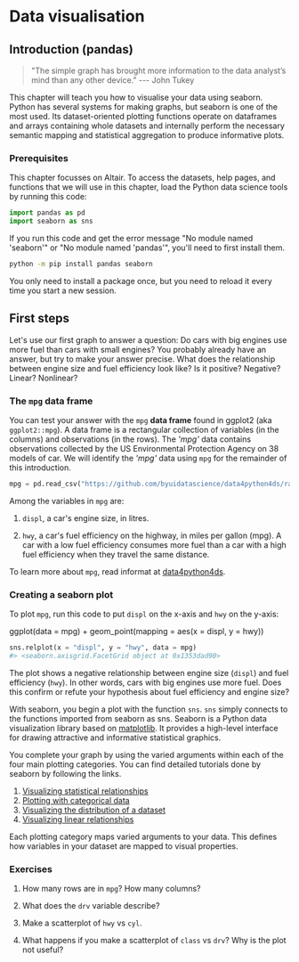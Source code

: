 # Data visualisation

## Introduction (pandas)

> "The simple graph has brought more information to the data analyst’s mind 
> than any other device." --- John Tukey

This chapter will teach you how to visualise your data using seaborn. Python has several systems for making graphs, but seaborn is one of the most used. Its dataset-oriented plotting functions operate on dataframes and arrays containing whole datasets and internally perform the necessary semantic mapping and statistical aggregation to produce informative plots.

### Prerequisites

This chapter focusses on Altair. To access the datasets, help pages, and functions that we will use in this chapter, load the Python data science tools by running this code:


```python
import pandas as pd
import seaborn as sns
```

If you run this code and get the error message "No module named 'seaborn'" or "No module named 'pandas'", you'll need to first install them.


```bash
python -m pip install pandas seaborn
```

You only need to install a package once, but you need to reload it every time you start a new session.

## First steps

Let's use our first graph to answer a question: Do cars with big engines use more fuel than cars with small engines? You probably already have an answer, but try to make your answer precise. What does the relationship between engine size and fuel efficiency look like? Is it positive? Negative? Linear? Nonlinear?

### The `mpg` data frame

You can test your answer with the `mpg` __data frame__ found in ggplot2 (aka  `ggplot2::mpg`). A data frame is a rectangular collection of variables (in the columns) and observations (in the rows). The *'mpg'* data contains observations collected by the US Environmental Protection Agency on 38 models of car. We will identify the *'mpg'* data using `mpg` for the remainder of this introduction.


```python
mpg = pd.read_csv("https://github.com/byuidatascience/data4python4ds/raw/master/data-raw/mpg/mpg.csv")
```

Among the variables in `mpg` are:

1. `displ`, a car's engine size, in litres.

1. `hwy`, a car's fuel efficiency on the highway, in miles per gallon (mpg). 
  A car with a low fuel efficiency consumes more fuel than a car with a high 
  fuel efficiency when they travel the same distance. 

To learn more about `mpg`, read informat at [data4python4ds](https://github.com/byuidatascience/data4python4ds/blob/master/data.md).

### Creating a seaborn plot

To plot `mpg`, run this code to put `displ` on the x-axis and `hwy` on the y-axis:

ggplot(data = mpg) + 
  geom_point(mapping = aes(x = displ, y = hwy))


```python
sns.relplot(x = "displ", y = "hwy", data = mpg)
#> <seaborn.axisgrid.FacetGrid object at 0x1353dad90>
```

The plot shows a negative relationship between engine size (`displ`) and fuel efficiency (`hwy`). In other words, cars with big engines use more fuel. Does this confirm or refute your hypothesis about fuel efficiency and engine size?

With seaborn, you begin a plot with the function `sns`. `sns` simply connects to the functions imported from seaborn as sns. Seaborn is a Python data visualization library based on [matplotlib]((https://matplotlib.org/)). It provides a high-level interface for drawing attractive and informative statistical graphics. 

You complete your graph by using the varied arguments within each of the four main plotting categories. You can find detailed tutorials done by seaborn by following the links.

1. [Visualizing statistical relationships](https://seaborn.pydata.org/tutorial/relational.html#emphasizing-continuity-with-line-plots)
2. [Plotting with categorical data](https://seaborn.pydata.org/tutorial/categorical.html)
3. [Visualizing the distribution of a dataset](https://seaborn.pydata.org/tutorial/distributions.html)
4. [Visualizing linear relationships](https://seaborn.pydata.org/tutorial/regression.html)

Each plotting category maps varied arguments to your data. This defines how variables in your dataset are mapped to visual properties. 

### Exercises

1. How many rows are in `mpg`? How many columns?

1.  What does the `drv` variable describe?  

1.  Make a scatterplot of `hwy` vs `cyl`.

1.  What happens if you make a scatterplot of `class` vs `drv`? Why is
    the plot not useful?

<!-- ## Aesthetic mappings -->

<!-- > "The greatest value of a picture is when it forces us to notice what we -->
<!-- > never expected to see." --- John Tukey -->

<!-- In the plot below, one group of points (highlighted in red) seems to fall outside of the linear trend. These cars have a higher mileage than you might expect. How can you explain these cars?  -->

<!-- ```{r, echo = FALSE} -->
<!-- ggplot(data = mpg, mapping = aes(x = displ, y = hwy)) + -->
<!--   geom_point() +  -->
<!--   geom_point(data = dplyr::filter(mpg, displ > 5, hwy > 20), colour = "red", size = 2.2) -->
<!-- ``` -->

<!-- Let's hypothesize that the cars are hybrids. One way to test this hypothesis is to look at the `class` value for each car. The `class` variable of the `mpg` dataset classifies cars into groups such as compact, midsize, and SUV. If the outlying points are hybrids, they should be classified as compact cars or, perhaps, subcompact cars (keep in mind that this data was collected before hybrid trucks and SUVs became popular). -->

<!-- You can add a third variable, like `class`, to a two dimensional scatterplot by mapping it to an __aesthetic__. An aesthetic is a visual property of the objects in your plot. Aesthetics include things like the size, the shape, or the color of your points. You can display a point (like the one below) in different ways by changing the values of its aesthetic properties. Since we already use the word "value" to describe data, let's use the word "level" to describe aesthetic properties. Here we change the levels of a point's size, shape, and color to make the point small, triangular, or blue: -->

<!-- ```{r, echo = FALSE, asp = 1/4} -->
<!-- ggplot() + -->
<!--   geom_point(aes(1, 1), size = 20) + -->
<!--   geom_point(aes(2, 1), size = 10) +  -->
<!--   geom_point(aes(3, 1), size = 20, shape = 17) +  -->
<!--   geom_point(aes(4, 1), size = 20, colour = "blue") +  -->
<!--   scale_x_continuous(NULL, limits = c(0.5, 4.5), labels = NULL) +  -->
<!--   scale_y_continuous(NULL, limits = c(0.9, 1.1), labels = NULL) +  -->
<!--   theme(aspect.ratio = 1/3) -->
<!-- ``` -->

<!-- You can convey information about your data by mapping the aesthetics in your plot to the variables in your dataset. For example, you can map the colors of your points to the `class` variable to reveal the class of each car. -->

<!-- ```{r} -->
<!-- ggplot(data = mpg) +  -->
<!--   geom_point(mapping = aes(x = displ, y = hwy, color = class)) -->
<!-- ``` -->

<!-- (If you prefer British English, like Hadley, you can use `colour` instead of `color`.) -->

<!-- To map an aesthetic to a variable, associate the name of the aesthetic to the name of the variable inside `aes()`. ggplot2 will automatically assign a unique level of the aesthetic (here a unique color) to each unique value of the variable, a process known as __scaling__. ggplot2 will also add a legend that explains which levels correspond to which values. -->

<!-- The colors reveal that many of the unusual points are two-seater cars. These cars don't seem like hybrids, and are, in fact, sports cars! Sports cars have large engines like SUVs and pickup trucks, but small bodies like midsize and compact cars, which improves their gas mileage. In hindsight, these cars were unlikely to be hybrids since they have large engines. -->

<!-- In the above example, we mapped `class` to the color aesthetic, but we could have mapped `class` to the size aesthetic in the same way. In this case, the exact size of each point would reveal its class affiliation. We get a _warning_ here, because mapping an unordered variable (`class`) to an ordered aesthetic (`size`) is not a good idea. -->

<!-- ```{r} -->
<!-- ggplot(data = mpg) +  -->
<!--   geom_point(mapping = aes(x = displ, y = hwy, size = class)) -->
<!-- ``` -->

<!-- Or we could have mapped `class` to the _alpha_ aesthetic, which controls the transparency of the points, or to the shape aesthetic, which controls the shape of the points. -->

<!-- ```{r out.width = "50%", fig.align = 'default', warning = FALSE, fig.asp = 1/2, fig.cap =""} -->
<!-- # Left -->
<!-- ggplot(data = mpg) +  -->
<!--   geom_point(mapping = aes(x = displ, y = hwy, alpha = class)) -->

<!-- # Right -->
<!-- ggplot(data = mpg) +  -->
<!--   geom_point(mapping = aes(x = displ, y = hwy, shape = class)) -->
<!-- ``` -->

<!-- What happened to the SUVs? ggplot2 will only use six shapes at a time. By default, additional groups will go unplotted when you use the shape aesthetic. -->

<!-- For each aesthetic, you use `aes()` to associate the name of the aesthetic with a variable to display. The `aes()` function gathers together each of the aesthetic mappings used by a layer and passes them to the layer's mapping argument. The syntax highlights a useful insight about `x` and `y`: the x and y locations of a point are themselves aesthetics, visual properties that you can map to variables to display information about the data.  -->

<!-- Once you map an aesthetic, ggplot2 takes care of the rest. It selects a reasonable scale to use with the aesthetic, and it constructs a legend that explains the mapping between levels and values. For x and y aesthetics, ggplot2 does not create a legend, but it creates an axis line with tick marks and a label. The axis line acts as a legend; it explains the mapping between locations and values. -->

<!-- You can also _set_ the aesthetic properties of your geom manually. For example, we can make all of the points in our plot blue: -->

<!-- ```{r} -->
<!-- ggplot(data = mpg) +  -->
<!--   geom_point(mapping = aes(x = displ, y = hwy), color = "blue") -->
<!-- ``` -->

<!-- Here, the color doesn't convey information about a variable, but only changes the appearance of the plot. To set an aesthetic manually, set the aesthetic by name as an argument of your geom function; i.e. it goes _outside_ of `aes()`. You'll need to pick a level that makes sense for that aesthetic: -->

<!-- * The name of a color as a character string. -->

<!-- * The size of a point in mm. -->

<!-- * The shape of a point as a number, as shown in Figure \@ref(fig:shapes). -->

<!-- ```{r shapes, echo = FALSE, out.width = "75%", fig.asp = 1/3, fig.cap="R has 25 built in shapes that are identified by numbers. There are some seeming duplicates: for example, 0, 15, and 22 are all squares. The difference comes from the interaction of the `colour` and `fill` aesthetics. The hollow shapes (0--14) have a border determined by `colour`; the solid shapes (15--18) are filled with `colour`; the filled shapes (21--24) have a border of `colour` and are filled with `fill`.", warning = FALSE} -->
<!-- shapes <- tibble( -->
<!--   shape = c(0, 1, 2, 5, 3, 4, 6:19, 22, 21, 24, 23, 20), -->
<!--   x = (0:24 %/% 5) / 2, -->
<!--   y = (-(0:24 %% 5)) / 4 -->
<!-- ) -->
<!-- ggplot(shapes, aes(x, y)) +  -->
<!--   geom_point(aes(shape = shape), size = 5, fill = "red") + -->
<!--   geom_text(aes(label = shape), hjust = 0, nudge_x = 0.15) + -->
<!--   scale_shape_identity() + -->
<!--   expand_limits(x = 4.1) + -->
<!--   scale_x_continuous(NULL, breaks = NULL) +  -->
<!--   scale_y_continuous(NULL, breaks = NULL, limits = c(-1.2, 0.2)) +  -->
<!--   theme_minimal() + -->
<!--   theme(aspect.ratio = 1/2.75) -->
<!-- ``` -->

<!-- ### Exercises -->

<!-- 1.  What's gone wrong with this code? Why are the points not blue? -->

<!--     ```{r} -->
<!--     ggplot(data = mpg) +  -->
<!--       geom_point(mapping = aes(x = displ, y = hwy, color = "blue")) -->
<!--     ``` -->

<!-- 1.  Which variables in `mpg` are categorical? Which variables are continuous?  -->
<!--     (Hint: type `?mpg` to read the documentation for the dataset). How -->
<!--     can you see this information when you run `mpg`? -->

<!-- 1.  Map a continuous variable to `color`, `size`, and `shape`. How do -->
<!--     these aesthetics behave differently for categorical vs. continuous -->
<!--     variables?  -->

<!-- 1.  What happens if you map the same variable to multiple aesthetics?  -->

<!-- 1.  What does the `stroke` aesthetic do? What shapes does it work with? -->
<!--     (Hint: use `?geom_point`) -->

<!-- 1.  What happens if you map an aesthetic to something other than a variable  -->
<!--     name, like `aes(colour = displ < 5)`?  Note, you'll also need to specify x and y. -->

<!-- ## Common problems -->

<!-- As you start to run R code, you're likely to run into problems. Don't worry --- it happens to everyone. I have been writing R code for years, and every day I still write code that doesn't work!  -->

<!-- Start by carefully comparing the code that you're running to the code in the book. R is extremely picky, and a misplaced character can make all the difference. Make sure that every `(` is matched with a `)` and every `"` is paired with another `"`. Sometimes you'll run the code and nothing happens. Check the left-hand of your console: if it's a `+`, it means that R doesn't think you've typed a complete expression and it's waiting for you to finish it. In this case, it's usually easy to start from scratch again by pressing ESCAPE to abort processing the current command. -->

<!-- One common problem when creating ggplot2 graphics is to put the `+` in the wrong place: it has to come at the end of the line, not the start. In other words, make sure you haven't accidentally written code like this: -->

<!-- ```R -->
<!-- ggplot(data = mpg)  -->
<!-- + geom_point(mapping = aes(x = displ, y = hwy)) -->
<!-- ``` -->

<!-- If you're still stuck, try the help. You can get help about any R function by running `?function_name` in the console, or selecting the function name and pressing F1 in RStudio. Don't worry if the help doesn't seem that helpful - instead skip down to the examples and look for code that matches what you're trying to do. -->

<!-- If that doesn't help, carefully read the error message. Sometimes the answer will be buried there! But when you're new to R, the answer might be in the error message but you don't yet know how to understand it. Another great tool is Google: try googling the error message, as it's likely someone else has had the same problem, and has gotten help online. -->

<!-- ## Facets -->

<!-- One way to add additional variables is with aesthetics. Another way, particularly useful for categorical variables, is to split your plot into __facets__, subplots that each display one subset of the data.  -->

<!-- To facet your plot by a single variable, use `facet_wrap()`. The first argument of `facet_wrap()` should be a formula, which you create with `~` followed by a variable name (here "formula" is the name of a data structure in R, not a synonym for "equation"). The variable that you pass to `facet_wrap()` should be discrete.  -->

<!-- ```{r} -->
<!-- ggplot(data = mpg) +  -->
<!--   geom_point(mapping = aes(x = displ, y = hwy)) +  -->
<!--   facet_wrap(~ class, nrow = 2) -->
<!-- ``` -->

<!-- To facet your plot on the combination of two variables, add `facet_grid()` to your plot call. The first argument of `facet_grid()` is also a formula. This time the formula should contain two variable names separated by a `~`.  -->

<!-- ```{r} -->
<!-- ggplot(data = mpg) +  -->
<!--   geom_point(mapping = aes(x = displ, y = hwy)) +  -->
<!--   facet_grid(drv ~ cyl) -->
<!-- ``` -->

<!-- If you prefer to not facet in the rows or columns dimension, use a `.` instead of a variable name, e.g. `+ facet_grid(. ~ cyl)`. -->

<!-- ### Exercises -->

<!-- 1.  What happens if you facet on a continuous variable? -->

<!-- 1.  What do the empty cells in plot with `facet_grid(drv ~ cyl)` mean? -->
<!--     How do they relate to this plot? -->

<!--     ```{r, eval = FALSE} -->
<!--     ggplot(data = mpg) +  -->
<!--       geom_point(mapping = aes(x = drv, y = cyl)) -->
<!--     ``` -->

<!-- 1.  What plots does the following code make? What does `.` do? -->

<!--     ```{r eval = FALSE} -->
<!--     ggplot(data = mpg) +  -->
<!--       geom_point(mapping = aes(x = displ, y = hwy)) + -->
<!--       facet_grid(drv ~ .) -->

<!--     ggplot(data = mpg) +  -->
<!--       geom_point(mapping = aes(x = displ, y = hwy)) + -->
<!--       facet_grid(. ~ cyl) -->
<!--     ``` -->

<!-- 1.  Take the first faceted plot in this section: -->

<!--     ```{r, eval = FALSE} -->
<!--     ggplot(data = mpg) +  -->
<!--       geom_point(mapping = aes(x = displ, y = hwy)) +  -->
<!--       facet_wrap(~ class, nrow = 2) -->
<!--     ``` -->

<!--     What are the advantages to using faceting instead of the colour aesthetic? -->
<!--     What are the disadvantages? How might the balance change if you had a  -->
<!--     larger dataset? -->

<!-- 1.  Read `?facet_wrap`. What does `nrow` do? What does `ncol` do? What other -->
<!--     options control the layout of the individual panels? Why doesn't -->
<!--     `facet_grid()` have `nrow` and `ncol` arguments? -->

<!-- 1.  When using `facet_grid()` you should usually put the variable with more -->
<!--     unique levels in the columns. Why? -->

<!-- ## Geometric objects -->

<!-- How are these two plots similar?  -->

<!-- ```{r echo = FALSE, out.width = "50%", fig.align="default", message = FALSE} -->
<!-- ggplot(data = mpg) +  -->
<!--   geom_point(mapping = aes(x = displ, y = hwy)) -->

<!-- ggplot(data = mpg) +  -->
<!--   geom_smooth(mapping = aes(x = displ, y = hwy)) -->
<!-- ``` -->

<!-- Both plots contain the same x variable, the same y variable, and both describe the same data. But the plots are not identical. Each plot uses a different visual object to represent the data. In ggplot2 syntax, we say that they use different __geoms__. -->

<!-- A __geom__ is the geometrical object that a plot uses to represent data. People often describe plots by the type of geom that the plot uses. For example, bar charts use bar geoms, line charts use line geoms, boxplots use boxplot geoms, and so on. Scatterplots break the trend; they use the point geom. As we see above, you can use different geoms to plot the same data. The plot on the left uses the point geom, and the plot on the right uses the smooth geom, a smooth line fitted to the data.  -->

<!-- To change the geom in your plot, change the geom function that you add to `ggplot()`. For instance, to make the plots above, you can use this code: -->

<!-- ```{r eval = FALSE} -->
<!-- # left -->
<!-- ggplot(data = mpg) +  -->
<!--   geom_point(mapping = aes(x = displ, y = hwy)) -->

<!-- # right -->
<!-- ggplot(data = mpg) +  -->
<!--   geom_smooth(mapping = aes(x = displ, y = hwy)) -->
<!-- ``` -->

<!-- Every geom function in ggplot2 takes a `mapping` argument. However, not every aesthetic works with every geom. You could set the shape of a point, but you couldn't set the "shape" of a line. On the other hand, you _could_ set the linetype of a line. `geom_smooth()` will draw a different line, with a different linetype, for each unique value of the variable that you map to linetype. -->

<!-- ```{r message = FALSE} -->
<!-- ggplot(data = mpg) +  -->
<!--   geom_smooth(mapping = aes(x = displ, y = hwy, linetype = drv)) -->
<!-- ``` -->

<!-- Here `geom_smooth()` separates the cars into three lines based on their `drv` value, which describes a car's drivetrain. One line describes all of the points with a `4` value, one line describes all of the points with an `f` value, and one line describes all of the points with an `r` value. Here, `4` stands for four-wheel drive, `f` for front-wheel drive, and `r` for rear-wheel drive. -->

<!-- If this sounds strange, we can make it more clear by overlaying the lines on top of the raw data and then coloring everything according to `drv`.  -->

<!-- ```{r echo = FALSE, message = FALSE} -->
<!-- ggplot(data = mpg, mapping = aes(x = displ, y = hwy, color = drv)) +  -->
<!--   geom_point() + -->
<!--   geom_smooth(mapping = aes(linetype = drv)) -->
<!-- ``` -->

<!-- Notice that this plot contains two geoms in the same graph! If this makes you excited, buckle up. We will learn how to place multiple geoms in the same plot very soon. -->

<!-- ggplot2 provides over 40 geoms, and extension packages provide even more (see <https://www.ggplot2-exts.org> for a sampling). The best way to get a comprehensive overview is the ggplot2 cheatsheet, which you can find at <http://rstudio.com/cheatsheets>. To learn more about any single geom, use help: `?geom_smooth`. -->

<!-- Many geoms, like `geom_smooth()`, use a single geometric object to display multiple rows of data. For these geoms, you can set the `group` aesthetic to a categorical variable to draw multiple objects. ggplot2 will draw a separate object for each unique value of the grouping variable. In practice, ggplot2 will automatically group the data for these geoms whenever you map an aesthetic to a discrete variable (as in the `linetype` example). It is convenient to rely on this feature because the group aesthetic by itself does not add a legend or distinguishing features to the geoms. -->

<!-- ```{r, fig.width = 3, fig.align = 'default', out.width = "33%", message = FALSE} -->
<!-- ggplot(data = mpg) + -->
<!--   geom_smooth(mapping = aes(x = displ, y = hwy)) -->

<!-- ggplot(data = mpg) + -->
<!--   geom_smooth(mapping = aes(x = displ, y = hwy, group = drv)) -->

<!-- ggplot(data = mpg) + -->
<!--   geom_smooth( -->
<!--     mapping = aes(x = displ, y = hwy, color = drv), -->
<!--     show.legend = FALSE -->
<!--   ) -->
<!-- ``` -->

<!-- To display multiple geoms in the same plot, add multiple geom functions to `ggplot()`: -->

<!-- ```{r, message = FALSE} -->
<!-- ggplot(data = mpg) +  -->
<!--   geom_point(mapping = aes(x = displ, y = hwy)) + -->
<!--   geom_smooth(mapping = aes(x = displ, y = hwy)) -->
<!-- ``` -->

<!-- This, however, introduces some duplication in our code. Imagine if you wanted to change the y-axis to display `cty` instead of `hwy`. You'd need to change the variable in two places, and you might forget to update one. You can avoid this type of repetition by passing a set of mappings to `ggplot()`. ggplot2 will treat these mappings as global mappings that apply to each geom in the graph.  In other words, this code will produce the same plot as the previous code: -->

<!-- ```{r, eval = FALSE} -->
<!-- ggplot(data = mpg, mapping = aes(x = displ, y = hwy)) +  -->
<!--   geom_point() +  -->
<!--   geom_smooth() -->
<!-- ``` -->

<!-- If you place mappings in a geom function, ggplot2 will treat them as local mappings for the layer. It will use these mappings to extend or overwrite the global mappings _for that layer only_. This makes it possible to display different aesthetics in different layers. -->

<!-- ```{r, message = FALSE} -->
<!-- ggplot(data = mpg, mapping = aes(x = displ, y = hwy)) +  -->
<!--   geom_point(mapping = aes(color = class)) +  -->
<!--   geom_smooth() -->
<!-- ``` -->

<!-- You can use the same idea to specify different `data` for each layer. Here, our smooth line displays just a subset of the `mpg` dataset, the subcompact cars. The local data argument in `geom_smooth()` overrides the global data argument in `ggplot()` for that layer only. -->

<!-- ```{r, message = FALSE} -->
<!-- ggplot(data = mpg, mapping = aes(x = displ, y = hwy)) +  -->
<!--   geom_point(mapping = aes(color = class)) +  -->
<!--   geom_smooth(data = filter(mpg, class == "subcompact"), se = FALSE) -->
<!-- ``` -->

<!-- (You'll learn how `filter()` works in the chapter on data transformations: for now, just know that this command selects only the subcompact cars.) -->

<!-- ### Exercises -->

<!-- 1.  What geom would you use to draw a line chart? A boxplot?  -->
<!--     A histogram? An area chart? -->

<!-- 1.  Run this code in your head and predict what the output will look like. -->
<!--     Then, run the code in R and check your predictions. -->

<!--     ```{r, eval = FALSE} -->
<!--     ggplot(data = mpg, mapping = aes(x = displ, y = hwy, color = drv)) +  -->
<!--       geom_point() +  -->
<!--       geom_smooth(se = FALSE) -->
<!--     ``` -->

<!-- 1.  What does `show.legend = FALSE` do?  What happens if you remove it?   -->
<!--     Why do you think I used it earlier in the chapter? -->

<!-- 1.  What does the `se` argument to `geom_smooth()` do? -->


<!-- 1.  Will these two graphs look different? Why/why not? -->

<!--     ```{r, eval = FALSE} -->
<!--     ggplot(data = mpg, mapping = aes(x = displ, y = hwy)) +  -->
<!--       geom_point() +  -->
<!--       geom_smooth() -->

<!--     ggplot() +  -->
<!--       geom_point(data = mpg, mapping = aes(x = displ, y = hwy)) +  -->
<!--       geom_smooth(data = mpg, mapping = aes(x = displ, y = hwy)) -->
<!--     ``` -->

<!-- 1.  Recreate the R code necessary to generate the following graphs. -->

<!--     ```{r echo = FALSE, fig.width = 3, out.width = "50%", fig.align = "default", message = FALSE} -->
<!--     ggplot(data = mpg, mapping = aes(x = displ, y = hwy)) +  -->
<!--       geom_point() +  -->
<!--       geom_smooth(se = FALSE) -->
<!--     ggplot(data = mpg, mapping = aes(x = displ, y = hwy)) +  -->
<!--       geom_smooth(aes(group = drv), se = FALSE) + -->
<!--       geom_point() -->
<!--     ggplot(data = mpg, mapping = aes(x = displ, y = hwy, color = drv)) +  -->
<!--       geom_point() +  -->
<!--       geom_smooth(se = FALSE) -->
<!--     ggplot(data = mpg, mapping = aes(x = displ, y = hwy)) +  -->
<!--       geom_point(aes(color = drv)) +  -->
<!--       geom_smooth(se = FALSE) -->
<!--     ggplot(data = mpg, mapping = aes(x = displ, y = hwy)) +  -->
<!--       geom_point(aes(color = drv)) + -->
<!--       geom_smooth(aes(linetype = drv), se = FALSE) -->
<!--     ggplot(data = mpg, mapping = aes(x = displ, y = hwy)) +  -->
<!--       geom_point(size = 4, colour = "white") +  -->
<!--       geom_point(aes(colour = drv)) -->
<!--     ``` -->

<!-- ## Statistical transformations -->

<!-- Next, let's take a look at a bar chart. Bar charts seem simple, but they are interesting because they reveal something subtle about plots. Consider a basic bar chart, as drawn with `geom_bar()`. The following chart displays the total number of diamonds in the `diamonds` dataset, grouped by `cut`. The `diamonds` dataset comes in ggplot2 and contains information about ~54,000 diamonds, including the `price`, `carat`, `color`, `clarity`, and `cut` of each diamond. The chart shows that more diamonds are available with high quality cuts than with low quality cuts.  -->

<!-- ```{r} -->
<!-- ggplot(data = diamonds) +  -->
<!--   geom_bar(mapping = aes(x = cut)) -->
<!-- ``` -->

<!-- On the x-axis, the chart displays `cut`, a variable from `diamonds`. On the y-axis, it displays count, but count is not a variable in `diamonds`! Where does count come from? Many graphs, like scatterplots, plot the raw values of your dataset. Other graphs, like bar charts, calculate new values to plot: -->

<!-- * bar charts, histograms, and frequency polygons bin your data  -->
<!--   and then plot bin counts, the number of points that fall in each bin. -->

<!-- * smoothers fit a model to your data and then plot predictions from the -->
<!--   model. -->

<!-- * boxplots compute a robust summary of the distribution and then display a  -->
<!--   specially formatted box. -->

<!-- The algorithm used to calculate new values for a graph is called a __stat__, short for statistical transformation. The figure below describes how this process works with `geom_bar()`. -->

<!-- ```{r, echo = FALSE, out.width = "100%"} -->
<!-- knitr::include_graphics("images/visualization-stat-bar.png") -->
<!-- ``` -->

<!-- You can learn which stat a geom uses by inspecting the default value for the `stat` argument. For example, `?geom_bar` shows that the default value for `stat` is "count", which means that `geom_bar()` uses `stat_count()`. `stat_count()` is documented on the same page as `geom_bar()`, and if you scroll down you can find a section called "Computed variables". That describes how it computes two new variables: `count` and `prop`. -->

<!-- You can generally use geoms and stats interchangeably. For example, you can recreate the previous plot using `stat_count()` instead of `geom_bar()`: -->

<!-- ```{r} -->
<!-- ggplot(data = diamonds) +  -->
<!--   stat_count(mapping = aes(x = cut)) -->
<!-- ``` -->

<!-- This works because every geom has a default stat; and every stat has a default geom. This means that you can typically use geoms without worrying about the underlying statistical transformation. There are three reasons you might need to use a stat explicitly: -->

<!-- 1.  You might want to override the default stat. In the code below, I change  -->
<!--     the stat of `geom_bar()` from count (the default) to identity. This lets  -->
<!--     me map the height of the bars to the raw values of a $y$ variable.  -->
<!--     Unfortunately when people talk about bar charts casually, they might be -->
<!--     referring to this type of bar chart, where the height of the bar is already -->
<!--     present in the data, or the previous bar chart where the height of the bar -->
<!--     is generated by counting rows. -->

<!--     ```{r, warning = FALSE} -->
<!--     demo <- tribble( -->
<!--       ~cut,         ~freq, -->
<!--       "Fair",       1610, -->
<!--       "Good",       4906, -->
<!--       "Very Good",  12082, -->
<!--       "Premium",    13791, -->
<!--       "Ideal",      21551 -->
<!--     ) -->

<!--     ggplot(data = demo) + -->
<!--       geom_bar(mapping = aes(x = cut, y = freq), stat = "identity") -->
<!--     ``` -->

<!--     (Don't worry that you haven't seen `<-` or `tribble()` before. You might be -->
<!--     able to guess at their meaning from the context, and you'll learn exactly -->
<!--     what they do soon!) -->

<!-- 1.  You might want to override the default mapping from transformed variables -->
<!--     to aesthetics. For example, you might want to display a bar chart of -->
<!--     proportion, rather than count: -->

<!--     ```{r} -->
<!--     ggplot(data = diamonds) +  -->
<!--       geom_bar(mapping = aes(x = cut, y = stat(prop), group = 1)) -->
<!--     ``` -->

<!--     To find the variables computed by the stat, look for the help section -->
<!--     titled "computed variables". -->

<!-- 1.  You might want to draw greater attention to the statistical transformation -->
<!--     in your code. For example, you might use `stat_summary()`, which -->
<!--     summarises the y values for each unique x value, to draw  -->
<!--     attention to the summary that you're computing: -->

<!--     ```{r} -->
<!--     ggplot(data = diamonds) +  -->
<!--       stat_summary( -->
<!--         mapping = aes(x = cut, y = depth), -->
<!--         fun.ymin = min, -->
<!--         fun.ymax = max, -->
<!--         fun.y = median -->
<!--       ) -->
<!--     ``` -->

<!-- ggplot2 provides over 20 stats for you to use. Each stat is a function, so you can get help in the usual way, e.g. `?stat_bin`. To see a complete list of stats, try the ggplot2 cheatsheet. -->

<!-- ### Exercises -->

<!-- 1.  What is the default geom associated with `stat_summary()`? How could -->
<!--     you rewrite the previous plot to use that geom function instead of the  -->
<!--     stat function? -->

<!-- 1.  What does `geom_col()` do? How is it different to `geom_bar()`? -->

<!-- 1.  Most geoms and stats come in pairs that are almost always used in  -->
<!--     concert. Read through the documentation and make a list of all the  -->
<!--     pairs. What do they have in common? -->

<!-- 1.  What variables does `stat_smooth()` compute? What parameters control -->
<!--     its behaviour? -->

<!-- 1.  In our proportion bar chart, we need to set `group = 1`. Why? In other -->
<!--     words what is the problem with these two graphs? -->

<!--     ```{r, eval = FALSE} -->
<!--     ggplot(data = diamonds) +  -->
<!--       geom_bar(mapping = aes(x = cut, y = ..prop..)) -->
<!--     ggplot(data = diamonds) +  -->
<!--       geom_bar(mapping = aes(x = cut, fill = color, y = ..prop..)) -->
<!--     ``` -->


<!-- ## Position adjustments -->

<!-- There's one more piece of magic associated with bar charts. You can colour a bar chart using either the `colour` aesthetic, or, more usefully, `fill`: -->

<!-- ```{r out.width = "50%", fig.align = "default"} -->
<!-- ggplot(data = diamonds) +  -->
<!--   geom_bar(mapping = aes(x = cut, colour = cut)) -->
<!-- ggplot(data = diamonds) +  -->
<!--   geom_bar(mapping = aes(x = cut, fill = cut)) -->
<!-- ``` -->

<!-- Note what happens if you map the fill aesthetic to another variable, like `clarity`: the bars are automatically stacked. Each colored rectangle represents a combination of `cut` and `clarity`. -->

<!-- ```{r} -->
<!-- ggplot(data = diamonds) +  -->
<!--   geom_bar(mapping = aes(x = cut, fill = clarity)) -->
<!-- ``` -->

<!-- The stacking is performed automatically by the __position adjustment__ specified by the `position` argument. If you don't want a stacked bar chart, you can use one of three other options: `"identity"`, `"dodge"` or `"fill"`. -->

<!-- *   `position = "identity"` will place each object exactly where it falls in  -->
<!--     the context of the graph. This is not very useful for bars, because it -->
<!--     overlaps them. To see that overlapping we either need to make the bars -->
<!--     slightly transparent by setting `alpha` to a small value, or completely -->
<!--     transparent by setting `fill = NA`. -->

<!--     ```{r out.width = "50%", fig.align = "default"} -->
<!--     ggplot(data = diamonds, mapping = aes(x = cut, fill = clarity)) +  -->
<!--       geom_bar(alpha = 1/5, position = "identity") -->
<!--     ggplot(data = diamonds, mapping = aes(x = cut, colour = clarity)) +  -->
<!--       geom_bar(fill = NA, position = "identity") -->
<!--     ``` -->

<!--     The identity position adjustment is more useful for 2d geoms, like points, -->
<!--     where it is the default. -->

<!-- *   `position = "fill"` works like stacking, but makes each set of stacked bars -->
<!--     the same height. This makes it easier to compare proportions across  -->
<!--     groups. -->

<!--     ```{r} -->
<!--     ggplot(data = diamonds) +  -->
<!--       geom_bar(mapping = aes(x = cut, fill = clarity), position = "fill") -->
<!--     ``` -->

<!-- *   `position = "dodge"` places overlapping objects directly _beside_ one  -->
<!--     another. This makes it easier to compare individual values. -->

<!--     ```{r} -->
<!--     ggplot(data = diamonds) +  -->
<!--       geom_bar(mapping = aes(x = cut, fill = clarity), position = "dodge") -->
<!--     ``` -->

<!-- There's one other type of adjustment that's not useful for bar charts, but it can be very useful for scatterplots. Recall our first scatterplot. Did you notice that the plot displays only 126 points, even though there are 234 observations in the dataset? -->

<!-- ```{r echo = FALSE} -->
<!-- ggplot(data = mpg) +  -->
<!--   geom_point(mapping = aes(x = displ, y = hwy)) -->
<!-- ``` -->

<!-- The values of `hwy` and `displ` are rounded so the points appear on a grid and many points overlap each other. This problem is known as __overplotting__. This arrangement makes it hard to see where the mass of the data is. Are the data points spread equally throughout the graph, or is there one special combination of `hwy` and `displ` that contains 109 values?  -->

<!-- You can avoid this gridding by setting the position adjustment to "jitter".  `position = "jitter"` adds a small amount of random noise to each point. This spreads the points out because no two points are likely to receive the same amount of random noise. -->

<!-- ```{r} -->
<!-- ggplot(data = mpg) +  -->
<!--   geom_point(mapping = aes(x = displ, y = hwy), position = "jitter") -->
<!-- ``` -->

<!-- Adding randomness seems like a strange way to improve your plot, but while it makes your graph less accurate at small scales, it makes your graph _more_ revealing at large scales. Because this is such a useful operation, ggplot2 comes with a shorthand for `geom_point(position = "jitter")`: `geom_jitter()`. -->

<!-- To learn more about a position adjustment, look up the help page associated with each adjustment: `?position_dodge`, `?position_fill`, `?position_identity`, `?position_jitter`, and `?position_stack`. -->

<!-- ### Exercises -->

<!-- 1.  What is the problem with this plot? How could you improve it? -->

<!--     ```{r} -->
<!--     ggplot(data = mpg, mapping = aes(x = cty, y = hwy)) +  -->
<!--       geom_point() -->
<!--     ``` -->

<!-- 1.  What parameters to `geom_jitter()` control the amount of jittering? -->

<!-- 1.  Compare and contrast `geom_jitter()` with `geom_count()`. -->

<!-- 1.  What's the default position adjustment for `geom_boxplot()`? Create -->
<!--     a visualisation of the `mpg` dataset that demonstrates it. -->

<!-- ## Coordinate systems -->

<!-- Coordinate systems are probably the most complicated part of ggplot2. The default coordinate system is the Cartesian coordinate system where the x and y positions act independently to determine the location of each point. There are a number of other coordinate systems that are occasionally helpful. -->

<!-- *   `coord_flip()` switches the x and y axes. This is useful (for example), -->
<!--     if you want horizontal boxplots. It's also useful for long labels: it's -->
<!--     hard to get them to fit without overlapping on the x-axis. -->

<!--     ```{r fig.width = 3, out.width = "50%", fig.align = "default"} -->
<!--     ggplot(data = mpg, mapping = aes(x = class, y = hwy)) +  -->
<!--       geom_boxplot() -->
<!--     ggplot(data = mpg, mapping = aes(x = class, y = hwy)) +  -->
<!--       geom_boxplot() + -->
<!--       coord_flip() -->
<!--     ``` -->

<!-- *   `coord_quickmap()` sets the aspect ratio correctly for maps. This is very -->
<!--     important if you're plotting spatial data with ggplot2 (which unfortunately -->
<!--     we don't have the space to cover in this book). -->

<!--     ```{r fig.width = 3, out.width = "50%", fig.align = "default", message = FALSE} -->
<!--     nz <- map_data("nz") -->

<!--     ggplot(nz, aes(long, lat, group = group)) + -->
<!--       geom_polygon(fill = "white", colour = "black") -->

<!--     ggplot(nz, aes(long, lat, group = group)) + -->
<!--       geom_polygon(fill = "white", colour = "black") + -->
<!--       coord_quickmap() -->
<!--     ``` -->

<!-- *   `coord_polar()` uses polar coordinates. Polar coordinates reveal an  -->
<!--     interesting connection between a bar chart and a Coxcomb chart. -->

<!--     ```{r fig.width = 3, out.width = "50%", fig.align = "default", fig.asp = 1} -->
<!--     bar <- ggplot(data = diamonds) +  -->
<!--       geom_bar( -->
<!--         mapping = aes(x = cut, fill = cut),  -->
<!--         show.legend = FALSE, -->
<!--         width = 1 -->
<!--       ) +  -->
<!--       theme(aspect.ratio = 1) + -->
<!--       labs(x = NULL, y = NULL) -->

<!--     bar + coord_flip() -->
<!--     bar + coord_polar() -->
<!--     ``` -->

<!-- ### Exercises -->

<!-- 1.  Turn a stacked bar chart into a pie chart using `coord_polar()`. -->

<!-- 1.  What does `labs()` do? Read the documentation. -->

<!-- 1.  What's the difference between `coord_quickmap()` and `coord_map()`? -->

<!-- 1.  What does the plot below tell you about the relationship between city -->
<!--     and highway mpg? Why is `coord_fixed()` important? What does  -->
<!--     `geom_abline()` do? -->

<!--     ```{r, fig.asp = 1, out.width = "50%"} -->
<!--     ggplot(data = mpg, mapping = aes(x = cty, y = hwy)) + -->
<!--       geom_point() +  -->
<!--       geom_abline() + -->
<!--       coord_fixed() -->
<!--     ``` -->

<!-- ## The layered grammar of graphics -->

<!-- In the previous sections, you learned much more than how to make scatterplots, bar charts, and boxplots. You learned a foundation that you can use to make _any_ type of plot with ggplot2. To see this, let's add position adjustments, stats, coordinate systems, and faceting to our code template: -->

<!-- ``` -->
<!-- ggplot(data = <DATA>) +  -->
<!--   <GEOM_FUNCTION>( -->
<!--      mapping = aes(<MAPPINGS>), -->
<!--      stat = <STAT>,  -->
<!--      position = <POSITION> -->
<!--   ) + -->
<!--   <COORDINATE_FUNCTION> + -->
<!--   <FACET_FUNCTION> -->
<!-- ``` -->

<!-- Our new template takes seven parameters, the bracketed words that appear in the template. In practice, you rarely need to supply all seven parameters to make a graph because ggplot2 will provide useful defaults for everything except the data, the mappings, and the geom function. -->

<!-- The seven parameters in the template compose the grammar of graphics, a formal system for building plots. The grammar of graphics is based on the insight that you can uniquely describe _any_ plot as a combination of a dataset, a geom, a set of mappings, a stat, a position adjustment, a coordinate system, and a faceting scheme.  -->

<!-- To see how this works, consider how you could build a basic plot from scratch: you could start with a dataset and then transform it into the information that you want to display (with a stat). -->

<!-- ```{r, echo = FALSE, out.width = "100%"} -->
<!-- knitr::include_graphics("images/visualization-grammar-1.png") -->
<!-- ``` -->

<!-- Next, you could choose a geometric object to represent each observation in the transformed data. You could then use the aesthetic properties of the geoms to represent variables in the data. You would map the values of each variable to the levels of an aesthetic. -->

<!-- ```{r, echo = FALSE, out.width = "100%"} -->
<!-- knitr::include_graphics("images/visualization-grammar-2.png") -->
<!-- ``` -->

<!-- You'd then select a coordinate system to place the geoms into. You'd use the location of the objects (which is itself an aesthetic property) to display the values of the x and y variables. At that point, you would have a complete graph, but you could further adjust the positions of the geoms within the coordinate system (a position adjustment) or split the graph into subplots (faceting). You could also extend the plot by adding one or more additional layers, where each additional layer uses a dataset, a geom, a set of mappings, a stat, and a position adjustment. -->

<!-- ```{r, echo = FALSE, out.width = "100%"} -->
<!-- knitr::include_graphics("images/visualization-grammar-3.png") -->
<!-- ``` -->

<!-- You could use this method to build _any_ plot that you imagine. In other words, you can use the code template that you've learned in this chapter to build hundreds of thousands of unique plots. -->
